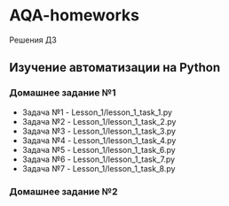 # AQA-homeworks
Решения ДЗ
## Изучение автоматизации на Python

### Домашнее задание №1

- Задача №1 - Lesson_1/lesson_1_task_1.py
- Задача №2 - Lesson_1/lesson_1_task_2.py
- Задача №3 - Lesson_1/lesson_1_task_3.py
- Задача №4 - Lesson_1/lesson_1_task_4.py
- Задача №5 - Lesson_1/lesson_1_task_6.py
- Задача №6 - Lesson_1/lesson_1_task_7.py
- Задача №7 - Lesson_1/lesson_1_task_8.py

### Домашнее задание №2

